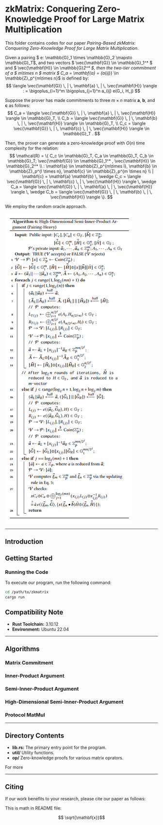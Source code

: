 # zkMatrix: Conquering Zero-Knowledge Proof for Large Matrix Multiplication

This folder contains codes for our paper
*Pairing-Based zkMatrix: Conquering Zero-Knowledge Proof for Large Matrix Multiplication*.

Given a pairing
$ e: \mathbb{G}_1 \times \mathbb{G}_2 \mapsto \mathbb{G}_T$, 
and two vectors 
$ \vec{\mathbf{G}} \in \mathbb{G}_1^* $ and $ \vec{\mathbf{H}} \in \mathbb{G}_2^* $,
then the two-tier commitment of a $ m\times n $ matrix 
$ C_a = \mathbf{a} = \{a_{ij}\} \in \mathbb{Z}_p^{m\times n}$ is defined by:
$$
\langle \vec{\mathbf{G}} \, | \, \mathbf{a}  \, | \, \vec{\mathbf{H}} \rangle
: = \bigoplus_{i=1}^m \bigoplus_{j=1}^n a_{ij} e(G_i, H_j)
$$ 

Suppose the prover has made commitments to three $m \times n$ matrix 
$\mathbf{a}$, $\mathbf{b}$, and $\mathbf{c}$ as follows:
$$ 
C_a = \langle \vec{\mathbf{G}} \, | \, \mathbf{a}  \, | \, \vec{\mathbf{H}} \rangle 
\in \mathbb{G}_T, 
\\
C_b =  \langle \vec{\mathbf{G}} \, | \, \mathbf{b}  \, | \, \vec{\mathbf{H}} \rangle 
\in \mathbb{G}_T,
\\
C_c =  \langle \vec{\mathbf{G}} \, | \, \mathbf{c}  \, | \, \vec{\mathbf{H}} \rangle
\in \mathbb{G}_T .
$$

Then, the prover can generate a zero-knowledge proof with $O(n)$ time complexity
for the relation:
$$
\mathcal{R} 
= \{ 
     C_c \in \mathbb{G}_T, C_a \in \mathbb{G}_T, C_b \in \mathbb{G}_T;
    \vec{\mathbf{G}} \in \mathbb{G}_1^* , \vec{\mathbf{H}} \in \mathbb{G}_2^* 
\\
: \mathbf{a} \in \mathbb{Z}_p^{m\times l},
    \mathbf{b} \in \mathbb{Z}_p^{l \times n},
    \mathbf{c} \in \mathbb{Z}_p^{m \times n}
    \\
| \mathbf{c} = \mathbf{a} \mathbf{b} 
    \, \wedge C_c =
     \langle \vec{\mathbf{G}} \, | \, \mathbf{c}  \, | \, \vec{\mathbf{H}} \rangle
    \, \wedge C_a =
     \langle \vec{\mathbf{G}} \, | \, \mathbf{a}  \, | \, \vec{\mathbf{H}} \rangle
    \, \wedge C_b =
     \langle \vec{\mathbf{G}} \, | \, \mathbf{b}  \, | \, \vec{\mathbf{H}} \rangle     
\}.
$$

We employ the random oracle approach.

![alg](assets/alg7.png)

---

## Introduction 



## Getting Started

### Running the Code

To execute our program, run the following command:
```bash
cd /path/to/zkmatrix
cargo run
```

## Compatibility Note

- **Rust Toolchain:** 3.10.12
- **Environment:** Ubuntu 22.04

---

## Algorithms

### Matrix Commitment

### Inner-Product Argument

### Semi-Inner-Product Argument

### High-Dimensional Semi-Inner-Product Argument

### Protocol MatMul

---

## Directory Contents

- **lib.rs:** The primary entry point for the program.
- **util/** Utility functions.
- **op/** Zero-knowledge proofs for various matrix oprators.

For more

--- 

## Citing

If our work benefits to your research, please cite our paper as follows:

This is math in README file:

$$ \sqrt{\mathbf{x}}$$